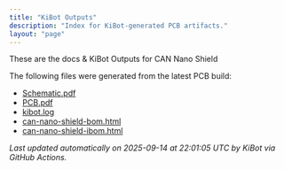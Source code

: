 ```yaml
---
title: "KiBot Outputs"
description: "Index for KiBot-generated PCB artifacts."
layout: "page"
---
```


These are the docs & KiBot Outputs for CAN Nano Shield

The following files were generated from the latest PCB build:

- [Schematic.pdf](./Schematic.pdf)
- [PCB.pdf](./PCB.pdf)
- [kibot.log](./kibot.log)
- [can-nano-shield-bom.html](./can-nano-shield-bom.html)
- [can-nano-shield-ibom.html](./can-nano-shield-ibom.html)

_Last updated automatically on 2025-09-14 at 22:01:05 UTC by KiBot via GitHub Actions._
